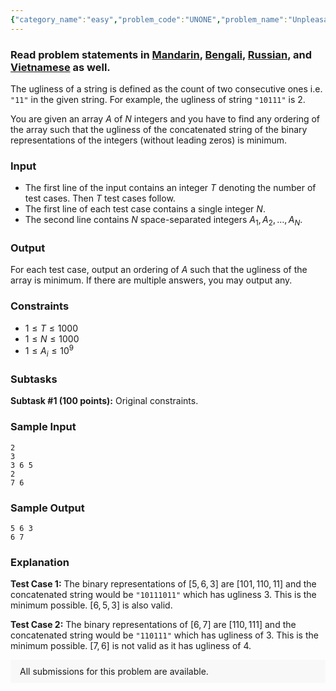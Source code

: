 ```yaml
---
{"category_name":"easy","problem_code":"UNONE","problem_name":"Unpleasant Ones","problemComponents":{"constraints":"","constraintsState":false,"subtasks":"","subtasksState":false,"inputFormat":"","inputFormatState":false,"outputFormat":"","outputFormatState":false,"sampleTestCases":{}},"video_editorial_url":"https://youtu.be/hNKyAAVziek","languages_supported":{"0":"CPP14","1":"C","2":"JAVA","3":"PYTH 3.6","4":"CPP17","5":"PYTH","6":"PYP3","7":"CS2","8":"ADA","9":"PYPY","10":"TEXT","11":"PAS fpc","12":"NODEJS","13":"RUBY","14":"PHP","15":"GO","16":"HASK","17":"TCL","18":"PERL","19":"SCALA","20":"LUA","21":"kotlin","22":"BASH","23":"JS","24":"LISP sbcl","25":"rust","26":"PAS gpc","27":"BF","28":"CLOJ","29":"R","30":"D","31":"CAML","32":"FORT","33":"ASM","34":"swift","35":"FS","36":"WSPC","37":"LISP clisp","38":"SQL","39":"SCM guile","40":"PERL6","41":"ERL","42":"CLPS","43":"ICK","44":"NICE","45":"PRLG","46":"ICON","47":"COB","48":"SCM chicken","49":"PIKE","50":"SCM qobi","51":"ST","52":"SQLQ","53":"NEM"},"max_timelimit":1,"source_sizelimit":50000,"problem_author":"lakshya_jain","problem_tester":"","date_added":"21-06-2021","tags":{"0":"lakshya_jain","1":"ltime97","2":"observation","3":"simple"},"problem_difficulty_level":"Simple","best_tag":"","editorial_url":"https://discuss.codechef.com/problems/UNONE","time":{"view_start_date":1624727702,"submit_start_date":1624727702,"visible_start_date":1624727702,"end_date":1735669800},"is_direct_submittable":false,"problemDiscussURL":"https://discuss.codechef.com/search?q=UNONE","is_proctored":false,"visitedContests":{},"layout":"problem"}
---
```

### Read problem statements in [Mandarin](https://www.codechef.com/download/translated/LTIME97/mandarin/UNONE.pdf), [Bengali](https://www.codechef.com/download/translated/LTIME97/bengali/UNONE.pdf), [Russian](https://www.codechef.com/download/translated/LTIME97/russian/UNONE.pdf), and [Vietnamese](https://www.codechef.com/download/translated/LTIME97/vietnamese/UNONE.pdf) as well.

The ugliness of a string is defined as the count of two consecutive ones i.e. `"11"` in the given string. For example, the ugliness of string `"10111"` is $2$.  

You are given an array $A$ of $N$ integers and you have to find any ordering of the array such that the ugliness of the concatenated string of the binary representations of the integers (without leading zeros) is minimum.


### Input

- The first line of the input contains an integer $T$ denoting the number of test cases. Then $T$ test cases follow.
- The first line of each test case contains a single integer $N$.
- The second line contains $N$ space-separated integers $A_1,A_2,\ldots,A_N$.


### Output
For each test case, output an ordering of $A$ such that the ugliness of the array is minimum. If there are multiple answers, you may output any.

### Constraints
- $1 \leq T \leq 1000$
- $1 \leq N \leq 1000$
- $1 \leq A_i \leq 10^9$ 

### Subtasks
**Subtask #1 (100 points):** Original constraints.

### Sample Input
```
2   
3  
3 6 5  
2   
7 6
```

### Sample Output
```
5 6 3  
6 7 
```

### Explanation
**Test Case 1:** The binary representations of $[5, 6, 3]$ are $[101, 110, 11]$ and the concatenated string would be `"10111011"` which has ugliness $3$. This is the minimum possible. $[6, 5, 3]$ is also valid. 

**Test Case 2:** The binary representations of $[6, 7]$ are $[110, 111]$ and the concatenated string would be `"110111"` which has ugliness of $3$. This is the minimum possible. $[7, 6]$ is not valid as it has ugliness of $4$.

<aside style='background: #f8f8f8;padding: 10px 15px;'><div>All submissions for this problem are available.</div></aside>